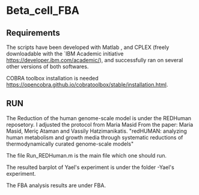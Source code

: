 # Beta_cell_FBA

Requirements
------------

The scripts have been developed with Matlab , and CPLEX (freely downloadable with the `IBM Academic initiative <https://developer.ibm.com/academic/>), and successfully ran on several other versions of both softwares.

COBRA toolbox installation is needed <https://opencobra.github.io/cobratoolbox/stable/installation.html>.

RUN
------------

The Reduction of the human genome-scale model is under the REDHuman reposetory.
I adjusted the protocol from Maria Masid From the paper: Maria Masid, Meriç Ataman and Vassily Hatzimanikatis. "redHUMAN: analyzing human metabolism and growth media through systematic reductions of thermodynamically curated genome-scale models"

The file Run_REDHuman.m is the main file which one should run.

The resulted barplot of Yael's experiment is under the folder -Yael's experiment.

The FBA analysis results are under FBA.
